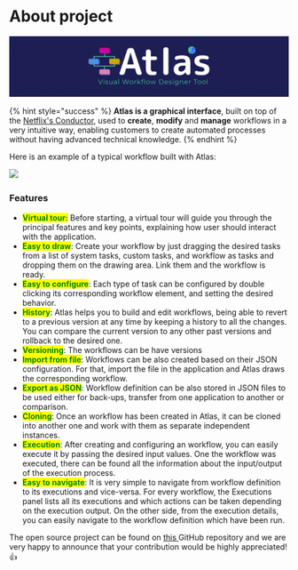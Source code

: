 # About project

![](../react-ui/src/assets/img/LogoAtlas.png)

{% hint style="success" %}
**Atlas is a graphical interface**, built on top of the [Netflix's Conductor](https://netflix.github.io/conductor/), used to **create**, **modify** and **manage** workflows in a very intuitive way, enabling customers to create automated processes without having advanced technical knowledge.
{% endhint %}

Here is an example of a typical workflow built with Atlas:

![](.gitbook/assets/wf\_example.png)

### Features

* <mark style="color:green;">**Virtual tour:**</mark> Before starting, a virtual tour will guide you through the principal features and key points, explaining how user should interact with the application.&#x20;
* <mark style="color:green;">**Easy to draw**</mark>: Create your workflow by just dragging the desired tasks from a list of system tasks, custom tasks, and workflow as tasks and dropping them on the drawing area. Link them and the workflow is ready.
* <mark style="color:green;">**Easy to configure**</mark>: Each type of task can be configured by double clicking its corresponding workflow element, and setting the desired behavior.&#x20;
* <mark style="color:green;">**History**</mark>: Atlas helps you to build and edit workflows, being able to revert to a previous version at any time by keeping a history to all the changes. You can compare the current version to any other past versions and rollback to the desired one.
* <mark style="color:green;">**Versioning**</mark>: The workflows can be have versions
* <mark style="color:green;">**Import from file**</mark>: Workflows can be also created based on their JSON configuration. For that, import the file in the application and Atlas draws the corresponding workflow.&#x20;
* <mark style="color:green;">**Export as JSON**</mark>: Workflow definition can be also stored in JSON files to be used either for back-ups, transfer from one application to another or comparison.&#x20;
* <mark style="color:green;">**Cloning**</mark>: Once an workflow has been created in Atlas, it can be cloned into another one and work with them as separate independent instances.
* <mark style="color:green;">**Execution**</mark>: After creating and configuring an workflow, you can easily execute it by passing the desired input values. One the workflow was executed, there can be found all the information about the input/output of the execution process.&#x20;
* <mark style="color:green;">**Easy to navigate**</mark>: It is very simple to navigate from workflow definition to its executions and vice-versa. For every workflow, the Executions panel lists all its executions and which actions can be taken depending on the execution output. On the other side, from the execution details, you can easily navigate to the workflow definition which have been run.

The open source project can be found on [this ](https://github.com/osstotalsoft/atlas)GitHub repository and we are very happy to announce that your contribution would be highly appreciated!  :thumbsup:
